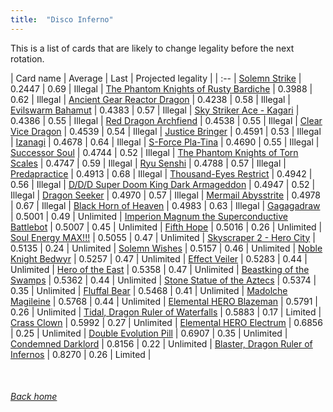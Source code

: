 ```yaml
---
title:  "Disco Inferno"
---
```


This is a list of cards that are likely to change legality before the next rotation.

| Card name | Average | Last | Projected legality |
| :-- |
[Solemn Strike](https://db.ygoprodeck.com/card/?search=Solemn%20Strike) | 0.2447 | 0.69 | Illegal |
[The Phantom Knights of Rusty Bardiche](https://db.ygoprodeck.com/card/?search=The%20Phantom%20Knights%20of%20Rusty%20Bardiche) | 0.3988 | 0.62 | Illegal |
[Ancient Gear Reactor Dragon](https://db.ygoprodeck.com/card/?search=Ancient%20Gear%20Reactor%20Dragon) | 0.4238 | 0.58 | Illegal |
[Evilswarm Bahamut](https://db.ygoprodeck.com/card/?search=Evilswarm%20Bahamut) | 0.4383 | 0.57 | Illegal |
[Sky Striker Ace - Kagari](https://db.ygoprodeck.com/card/?search=Sky%20Striker%20Ace%20-%20Kagari) | 0.4386 | 0.55 | Illegal |
[Red Dragon Archfiend](https://db.ygoprodeck.com/card/?search=Red%20Dragon%20Archfiend) | 0.4538 | 0.55 | Illegal |
[Clear Vice Dragon](https://db.ygoprodeck.com/card/?search=Clear%20Vice%20Dragon) | 0.4539 | 0.54 | Illegal |
[Justice Bringer](https://db.ygoprodeck.com/card/?search=Justice%20Bringer) | 0.4591 | 0.53 | Illegal |
[Izanagi](https://db.ygoprodeck.com/card/?search=Izanagi) | 0.4678 | 0.64 | Illegal |
[S-Force Pla-Tina](https://db.ygoprodeck.com/card/?search=S-Force%20Pla-Tina) | 0.4690 | 0.55 | Illegal |
[Successor Soul](https://db.ygoprodeck.com/card/?search=Successor%20Soul) | 0.4744 | 0.52 | Illegal |
[The Phantom Knights of Torn Scales](https://db.ygoprodeck.com/card/?search=The%20Phantom%20Knights%20of%20Torn%20Scales) | 0.4747 | 0.59 | Illegal |
[Ryu Senshi](https://db.ygoprodeck.com/card/?search=Ryu%20Senshi) | 0.4788 | 0.57 | Illegal |
[Predapractice](https://db.ygoprodeck.com/card/?search=Predapractice) | 0.4913 | 0.68 | Illegal |
[Thousand-Eyes Restrict](https://db.ygoprodeck.com/card/?search=Thousand-Eyes%20Restrict) | 0.4942 | 0.56 | Illegal |
[D/D/D Super Doom King Dark Armageddon](https://db.ygoprodeck.com/card/?search=D/D/D%20Super%20Doom%20King%20Dark%20Armageddon) | 0.4947 | 0.52 | Illegal |
[Dragon Seeker](https://db.ygoprodeck.com/card/?search=Dragon%20Seeker) | 0.4970 | 0.57 | Illegal |
[Mermail Abysstrite](https://db.ygoprodeck.com/card/?search=Mermail%20Abysstrite) | 0.4978 | 0.67 | Illegal |
[Black Horn of Heaven](https://db.ygoprodeck.com/card/?search=Black%20Horn%20of%20Heaven) | 0.4983 | 0.63 | Illegal |
[Gagagadraw](https://db.ygoprodeck.com/card/?search=Gagagadraw) | 0.5001 | 0.49 | Unlimited |
[Imperion Magnum the Superconductive Battlebot](https://db.ygoprodeck.com/card/?search=Imperion%20Magnum%20the%20Superconductive%20Battlebot) | 0.5007 | 0.45 | Unlimited |
[Fifth Hope](https://db.ygoprodeck.com/card/?search=Fifth%20Hope) | 0.5016 | 0.26 | Unlimited |
[Soul Energy MAX!!!](https://db.ygoprodeck.com/card/?search=Soul%20Energy%20MAX!!!) | 0.5055 | 0.47 | Unlimited |
[Skyscraper 2 - Hero City](https://db.ygoprodeck.com/card/?search=Skyscraper%202%20-%20Hero%20City) | 0.5135 | 0.24 | Unlimited |
[Solemn Wishes](https://db.ygoprodeck.com/card/?search=Solemn%20Wishes) | 0.5157 | 0.46 | Unlimited |
[Noble Knight Bedwyr](https://db.ygoprodeck.com/card/?search=Noble%20Knight%20Bedwyr) | 0.5257 | 0.47 | Unlimited |
[Effect Veiler](https://db.ygoprodeck.com/card/?search=Effect%20Veiler) | 0.5283 | 0.44 | Unlimited |
[Hero of the East](https://db.ygoprodeck.com/card/?search=Hero%20of%20the%20East) | 0.5358 | 0.47 | Unlimited |
[Beastking of the Swamps](https://db.ygoprodeck.com/card/?search=Beastking%20of%20the%20Swamps) | 0.5362 | 0.44 | Unlimited |
[Stone Statue of the Aztecs](https://db.ygoprodeck.com/card/?search=Stone%20Statue%20of%20the%20Aztecs) | 0.5374 | 0.35 | Unlimited |
[Fluffal Bear](https://db.ygoprodeck.com/card/?search=Fluffal%20Bear) | 0.5468 | 0.41 | Unlimited |
[Madolche Magileine](https://db.ygoprodeck.com/card/?search=Madolche%20Magileine) | 0.5768 | 0.44 | Unlimited |
[Elemental HERO Blazeman](https://db.ygoprodeck.com/card/?search=Elemental%20HERO%20Blazeman) | 0.5791 | 0.26 | Unlimited |
[Tidal, Dragon Ruler of Waterfalls](https://db.ygoprodeck.com/card/?search=Tidal,%20Dragon%20Ruler%20of%20Waterfalls) | 0.5883 | 0.17 | Limited |
[Crass Clown](https://db.ygoprodeck.com/card/?search=Crass%20Clown) | 0.5992 | 0.27 | Unlimited |
[Elemental HERO Electrum](https://db.ygoprodeck.com/card/?search=Elemental%20HERO%20Electrum) | 0.6856 | 0.25 | Unlimited |
[Double Evolution Pill](https://db.ygoprodeck.com/card/?search=Double%20Evolution%20Pill) | 0.6907 | 0.35 | Unlimited |
[Condemned Darklord](https://db.ygoprodeck.com/card/?search=Condemned%20Darklord) | 0.8156 | 0.22 | Unlimited |
[Blaster, Dragon Ruler of Infernos](https://db.ygoprodeck.com/card/?search=Blaster,%20Dragon%20Ruler%20of%20Infernos) | 0.8270 | 0.26 | Limited |

<br>

###### [Back home](index)